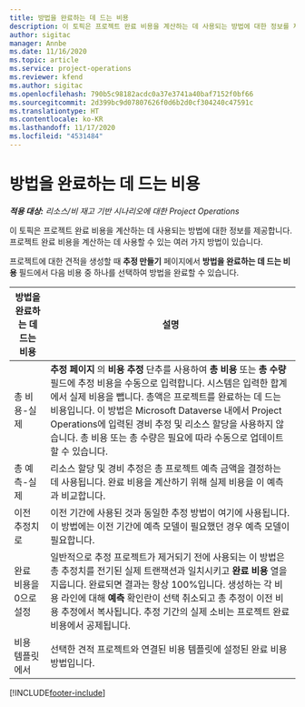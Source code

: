 ```yaml
---
title: 방법을 완료하는 데 드는 비용
description: 이 토픽은 프로젝트 완료 비용을 계산하는 데 사용되는 방법에 대한 정보를 제공합니다.
author: sigitac
manager: Annbe
ms.date: 11/16/2020
ms.topic: article
ms.service: project-operations
ms.reviewer: kfend
ms.author: sigitac
ms.openlocfilehash: 790b5c98182acdc0a37e3741a40baf7152f0bf66
ms.sourcegitcommit: 2d399bc9d07807626f0d6b2d0cf304240c47591c
ms.translationtype: HT
ms.contentlocale: ko-KR
ms.lasthandoff: 11/17/2020
ms.locfileid: "4531484"
---
```

# <a name="cost-to-complete-methods"></a>방법을 완료하는 데 드는 비용

_**적용 대상:** 리소스/비 재고 기반 시나리오에 대한 Project Operations_

이 토픽은 프로젝트 완료 비용을 계산하는 데 사용되는 방법에 대한 정보를 제공합니다. 프로젝트 완료 비용을 계산하는 데 사용할 수 있는 여러 가지 방법이 있습니다. 

프로젝트에 대한 견적을 생성할 때 **추정 만들기** 페이지에서 **방법을 완료하는 데 드는 비용** 필드에서 다음 비용 중 하나를 선택하여 방법을 완료할 수 있습니다.

| 방법을 완료하는 데 드는 비용    | 설명                                                                                                                                                                                                                                                                                                                                                                                                                                                                                        |
|------------------------------|----------------------------------------------------------------------------------------------------------------------------------------------------------------------------------------------------------------------------------------------------------------------------------------------------------------------------------------------------------------------------------------------------------------------------------------------------------------------------------------------------|
| 총 비용-실제            | **추정 페이지** 의 **비용 추정** 단추를 사용하여 **총 비용** 또는 **총 수량** 필드에 추정 비용을 수동으로 입력합니다. 시스템은 입력한 합계에서 실제 비용을 뺍니다. 총액은 프로젝트를 완료하는 데 드는 비용입니다. 이 방법은 Microsoft Dataverse 내에서 Project Operations에 입력된 경비 추정 및 리소스 할당을 사용하지 않습니다. 총 비용 또는 총 수량은 필요에 따라 수동으로 업데이트할 수 있습니다.  |
| 총 예측-실제        | 리소스 할당 및 경비 추정은 총 프로젝트 예측 금액을 결정하는 데 사용됩니다. 완료 비용을 계산하기 위해 실제 비용을 이 예측과 비교합니다.                                                                                                                                                                                                                                                                          |
| 이전 추정치로         | 이전 기간에 사용된 것과 동일한 추정 방법이 여기에 사용됩니다. 이 방법에는 이전 기간에 예측 모델이 필요했던 경우 예측 모델이 필요합니다.                                                                                                                                                                                                                                                                                                                           |
| 완료 비용을 0으로 설정 | 일반적으로 추정 프로젝트가 제거되기 전에 사용되는 이 방법은 총 추정치를 전기된 실제 트랜잭션과 일치시키고 **완료 비용** 열을 지웁니다. 완료되면 결과는 항상 100%입니다. 생성하는 각 비용 라인에 대해 **예측** 확인란이 선택 취소되고 총 추정이 이전 비용 추정에서 복사됩니다. 추정 기간의 실제 소비는 프로젝트 완료 비용에서 공제됩니다.              |
| 비용 템플릿에서           | 선택한 견적 프로젝트와 연결된 비용 템플릿에 설정된 완료 비용 방법입니다.                                                                                                                                                                                                                                                                                                                                                                          |


[!INCLUDE[footer-include](../includes/footer-banner.md)]